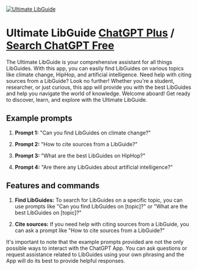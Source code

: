 
[![Ultimate LibGuide](https://files.oaiusercontent.com/file-QsOz8gUoCNzu3Wit0s6BOgXl?se=2123-10-16T18%3A02%3A56Z&sp=r&sv=2021-08-06&sr=b&rscc=max-age%3D31536000%2C%20immutable&rscd=attachment%3B%20filename%3D283dadb2-e283-47f1-9622-ce5491a4bf24.png&sig=6GIhub/0GNMjKhreyTRp/oruSgJt/j48hEzACUjSJ2Y%3D)](https://chat.openai.com/g/g-Q8KQRil2G-ultimate-libguide)

# Ultimate LibGuide [ChatGPT Plus](https://chat.openai.com/g/g-Q8KQRil2G-ultimate-libguide) / [Search ChatGPT Free](https://gptcall.net/index.html#/?search=Ultimate%20LibGuide)

The Ultimate LibGuide is your comprehensive assistant for all things LibGuides. With this app, you can easily find LibGuides on various topics like climate change, HipHop, and artificial intelligence. Need help with citing sources from a LibGuide? Look no further! Whether you're a student, researcher, or just curious, this app will provide you with the best LibGuides and help you navigate the world of knowledge. Welcome aboard! Get ready to discover, learn, and explore with the Ultimate LibGuide.

## Example prompts

1. **Prompt 1:** "Can you find LibGuides on climate change?"

2. **Prompt 2:** "How to cite sources from a LibGuide?"

3. **Prompt 3:** "What are the best LibGuides on HipHop?"

4. **Prompt 4:** "Are there any LibGuides about artificial intelligence?"

## Features and commands

1. **Find LibGuides:** To search for LibGuides on a specific topic, you can use prompts like "Can you find LibGuides on [topic]?" or "What are the best LibGuides on [topic]?"

2. **Cite sources:** If you need help with citing sources from a LibGuide, you can ask a prompt like "How to cite sources from a LibGuide?"

It's important to note that the example prompts provided are not the only possible ways to interact with the ChatGPT App. You can ask questions or request assistance related to LibGuides using your own phrasing and the App will do its best to provide helpful responses.


